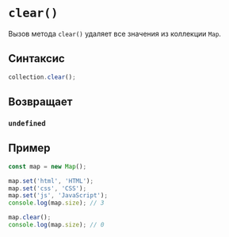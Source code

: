 # `clear()`

Вызов метода `clear()` удаляет все значения из коллекции `Map`.

## Синтаксис

```js
collection.clear();
```

## Возвращает

### `undefined`

## Пример

```js
const map = new Map();

map.set('html', 'HTML');
map.set('css', 'CSS');
map.set('js', 'JavaScript');
console.log(map.size); // 3

map.clear();
console.log(map.size); // 0
```
